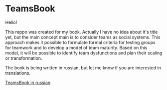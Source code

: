 # TeamsBook

Hello!

This reppo was created for my book. Actually I have no idea about it's title yet, but the main concept main is to consider teams as social systems. This approach makes it possible to formulate formal criteria for testing groups for teamwork and to develop a model of team maturity. Based on this model, it will be possible to identify team dysfunctions and plan their scaling or transformation.

The book is being written in russian, but let me know if you are interested in translations.



[TeamsBook in russian](book_ru/README.md)
